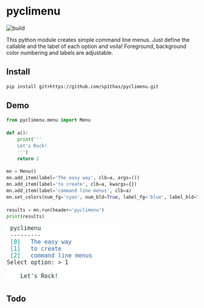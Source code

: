 # pyclimenu
![build](https://travis-ci.org/sp1thas/pyclimenu.svg?branch=master)

This python module creates simple command line menus. Just define the callable and the label of each option and voila!
Foreground, background color numbering and labels are adjustable.

## Install
```bash
pip install git+https://github.com/sp1thas/pyclimenu.git
```

## Demo
```python
from pyclimenu.menu import Menu

def a():
    print('''
    Let's Rock!
    ''')
    return 1

mn = Menu()
mn.add_item(label='The easy way', clb=a, args=())
mn.add_item(label='to create', clb=a, kwargs={})
mn.add_item(label='command line menus', clb=a)
mn.set_colors(num_fg='cyan', num_bld=True, label_fg='blue', label_bld=True)

results = mn.run(header='pyclimenu')
print(results)
```
![menu](imgs/display.png)

## Todo
